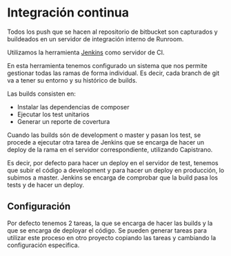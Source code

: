 # Integración continua

Todos los push que se hacen al repositorio de bitbucket son capturados
y buildeados en un servidor de integración interno de Runroom.

Utilizamos la herramienta [Jenkins](https://jenkins.io/) como servidor de CI.

En esta herramienta tenemos configurado un sistema que nos permite gestionar
todas las ramas de forma individual. Es decir, cada branch de git va a tener su entorno
y su histórico de builds.

Las builds consisten en:

- Instalar las dependencias de composer
- Ejecutar los test unitarios
- Generar un reporte de covertura

Cuando las builds són de development o master y pasan los test, se procede a ejecutar otra tarea
de Jenkins que se encarga de hacer un deploy de la rama en el servidor correspondiente, utilizando
Capistrano.

Es decir, por defecto para hacer un deploy en el servidor de test, tenemos que subir el código a development
y para hacer un deploy en producción, lo subimos a master. Jenkins se encarga de comprobar que la build
pasa los tests y de hacer un deploy.

## Configuración

Por defecto tenemos 2 tareas, la que se encarga de hacer las builds y la que se encarga de deployar
el código. Se pueden generar tareas para utilizar este proceso en otro proyecto copiando las tareas y
cambiando la configuración especifica.
